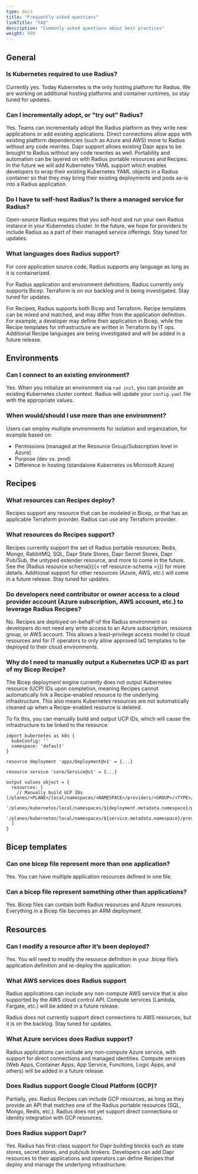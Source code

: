 ```yaml
---
type: docs
title: "Frequently asked questions"
linkTitle: "FAQ"
description: "Commonly asked questions about best practices"
weight: 999
---
```


## General

### Is Kubernetes required to use Radius? 

Currently yes. Today Kubernetes is the only hosting platform for Radius. We are working on additional hosting platforms and container runtimes, so stay tuned for updates. 

### Can I incrementally adopt, or "try out" Radius?

Yes. Teams can incrementally adopt the Radius platform as they write new applications or add existing applications. Direct connections allow apps with existing platform dependencies (such as Azure and AWS) move to Radius without any code rewrites. Dapr support allows existing Dapr apps to be brought to Radius without any code rewrites as well. Portability and automation can be layered on with Radius portable resources and Recipes. In the future we will add Kubernetes YAML support which enables developers to wrap their existing Kubernetes YAML objects in a Radius container so that they may bring their existing deployments and pods as-is into a Radius application.

### Do I have to self-host Radius? Is there a managed service for Radius? 

Open-source Radius requires that you self-host and run your own Radius instance in your Kubernetes cluster. In the future, we hope for providers to include Radius as a part of their managed service offerings. Stay tuned for updates.

### What languages does Radius support? 

For core application source code, Radius supports any language as long as it is containerized. 

For Radius application and environment definitions, Radius currently only supports Bicep. Terraform is on our backlog and is being investigated. Stay tuned for updates. 

For Recipes, Radius supports both Bicep and Terraform. Recipe templates can be mixed and matched, and may differ from the application definition. For example, a developer may define their application in Bicep, while the Recipe templates for infrastructure are written in Terraform by IT ops. Additional Recipe languages are being investigated and will be added in a future release.

## Environments

### Can I connect to an existing environment?

Yes. When you initialize an environment via `rad init`, you can provide an existing Kubernetes cluster context. Radius will update your `config.yaml` file with the appropriate values.

### When would/should I use more than one environment?

Users can employ multiple environments for isolation and organization, for example based on:
- Permissions (managed at the Resource Group/Subscription level in Azure)
- Purpose (dev vs. prod)
- Difference in hosting (standalone Kubernetes vs Microsoft Azure)

## Recipes

### What resources can Recipes deploy? 

Recipes support any resource that can be modeled in Bicep, or that has an applicable Terraform provider. Radius can use any Terraform provider. 

### What resources do Recipes support?

Recipes currently support the set of Radius portable resources: Redis, Mongo, RabbitMQ, SQL, Dapr State Stores, Dapr Secret Stores, Dapr Pub/Sub, the untyped extender resource, and more to come in the future. See the [Radius resource schema]({{< ref resource-schema >}}) for more details. Additional support for other resources (Azure, AWS, etc.) will come in a future release. Stay tuned for updates. 

### Do developers need contributor or owner access to a cloud provider account (Azure subscription, AWS account, etc.) to leverage Radius Recipes? 

No. Recipes are deployed on-behalf-of the Radius environment so developers do not need any write access to an Azure subscription, resource group, or AWS account. This allows a least-privilege access model to cloud resources and for IT operators to only allow approved IaC templates to be deployed to their cloud environments. 

### Why do I need to manually output a Kubernetes UCP ID as part of my Bicep Recipe?

The Bicep deployment engine currently does not output Kubernetes resource (UCP) IDs upon completion, meaning Recipes cannot automatically link a Recipe-enabled resource to the underlying infrastructure. This also means Kubernetes resources are not automatically cleaned up when a Recipe-enabled resource is deleted.

To fix this, you can manually build and output UCP IDs, which will cause the infrastructure to be linked to the resource:

```bicep
import kubernetes as k8s {
  kubeConfig: ''
  namespace: 'default'
}

resource deployment 'apps/Deployment@v1' = {...}

resource service 'core/Service@v1' = {...}

output values object = {
  resources: [
    // Manually build UCP IDs (/planes/<PLANE>/local/namespaces/<NAMESPACE>/providers/<GROUP>/<TYPE>/<NAME>)
    '/planes/kubernetes/local/namespaces/${deployment.metadata.namespace}/providers/apps/Deployment/${deployment.metadata.name}'
    '/planes/kubernetes/local/namespaces/${service.metadata.namespace}/providers/core/Service/${service.metadata.name}'
  ]
}
```

## Bicep templates

### Can one bicep file represent more than one application?

Yes. You can have multiple application resources defined in one file.

### Can a bicep file represent something other than applications?

Yes. Bicep files can contain both Radius resources and Azure resources. Everything in a Bicep file becomes an ARM deployment.

## Resources

### Can I modify a resource after it’s been deployed?

Yes. You will need to modify the resource definition in your .bicep file’s application definition and re-deploy the application.

### What AWS services does Radius support 

Radius applications can include any non-compute AWS service that is also supported by the AWS cloud control API. Compute services (Lambda, Fargate, etc.) will be added in a future release. 

Radius does not currently support direct connections to AWS resources, but it is on the backlog. Stay tuned for updates. 

### What Azure services does Radius support? 

Radius applications can include any non-compute Azure service, with support for direct connections and managed identities. <!--See the [connections page]({{< ref application-graph>}}) for more details.--> Compute services (Web Apps, Container Apps, App Service, Functions, Logic Apps, and others) will be added in a future release. 

### Does Radius support Google Cloud Platform (GCP)? 

Partially, yes. Radius Recipes can include GCP resources, as long as they provide an API that matches one of the Radius portable resources (SQL, Mongo, Redis, etc.). Radius does not yet support direct connections or identity integration with GCP resources. 

### Does Radius support Dapr? 

Yes. Radius has first-class support for Dapr building blocks such as state stores, secret stores, and pub/sub brokers. Developers can add Dapr resources to their applications and operators can define Recipes that deploy and manage the underlying infrastructure. 